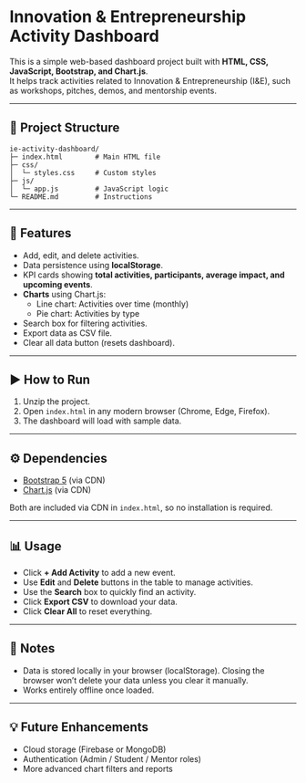 # Innovation & Entrepreneurship Activity Dashboard

This is a simple web-based dashboard project built with **HTML, CSS, JavaScript, Bootstrap, and Chart.js**.  
It helps track activities related to Innovation & Entrepreneurship (I&E), such as workshops, pitches, demos, and mentorship events.

---

## 📂 Project Structure

```
ie-activity-dashboard/
├─ index.html        # Main HTML file
├─ css/
│  └─ styles.css     # Custom styles
├─ js/
│  └─ app.js         # JavaScript logic
└─ README.md         # Instructions
```

---

## 🚀 Features
- Add, edit, and delete activities.
- Data persistence using **localStorage**.
- KPI cards showing **total activities, participants, average impact, and upcoming events**.
- **Charts** using Chart.js:
  - Line chart: Activities over time (monthly)
  - Pie chart: Activities by type
- Search box for filtering activities.
- Export data as CSV file.
- Clear all data button (resets dashboard).

---

## ▶️ How to Run

1. Unzip the project.
2. Open `index.html` in any modern browser (Chrome, Edge, Firefox).
3. The dashboard will load with sample data.

---

## ⚙️ Dependencies
- [Bootstrap 5](https://getbootstrap.com/) (via CDN)
- [Chart.js](https://www.chartjs.org/) (via CDN)

Both are included via CDN in `index.html`, so no installation is required.

---

## 📊 Usage
- Click **+ Add Activity** to add a new event.
- Use **Edit** and **Delete** buttons in the table to manage activities.
- Use the **Search** box to quickly find an activity.
- Click **Export CSV** to download your data.
- Click **Clear All** to reset everything.

---

## 📝 Notes
- Data is stored locally in your browser (localStorage). Closing the browser won’t delete your data unless you clear it manually.
- Works entirely offline once loaded.

---

## 💡 Future Enhancements
- Cloud storage (Firebase or MongoDB)
- Authentication (Admin / Student / Mentor roles)
- More advanced chart filters and reports
